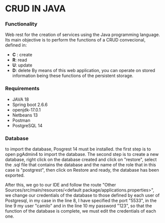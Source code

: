 # CRUD IN JAVA

### Functionality

Web rest for the creation of services using the Java programming language.
Its main objective is to perform the functions of a CRUD convecional, defined in:
- **C** : create
- **R**: read
- **U**: update
- **D**: delete
By means of this web application, you can operate on stored information being these functions of the persistent storage.

### Requirements

- JAVA 18
- Spring boot 2.6.6
- openjdk-17.0.1
- Netbeans 13
- Postman
- PostgreSQL 14

### Database
to import the database, Posgrest 14 must be installed.
the first step is to open pgAdmin4 to import the database.
The second step is to create a new database, right click on the database created and click on "restore", select the .sql file that contains the database and the name of the role that in this case is "postgrest", then click on Restore and ready, the database has been exported.

After this, we go to our IDE and follow the route "Other Sources/src/main/resources/<default package/applications.properties>", we change our credentials of the database to those defined by each user of Postgresql, in my case in the line 8, I have specified the port "5533", in the line 9 my user "camilo" and in the line 10 my password "123", so that the function of the database is complete, we must edit the credentials of each one.


